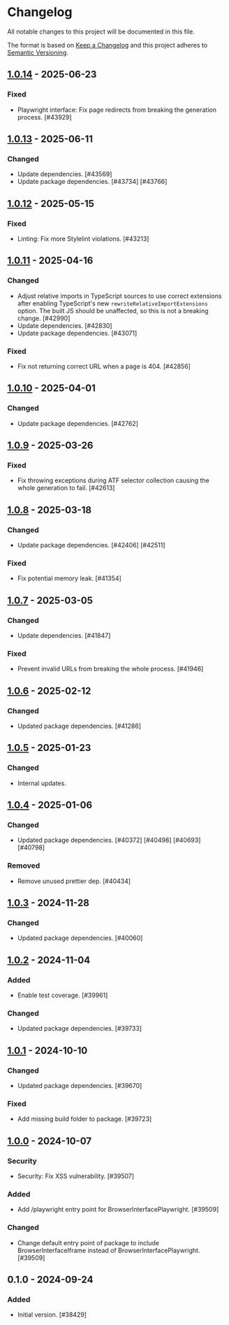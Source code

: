 # Changelog

All notable changes to this project will be documented in this file.

The format is based on [Keep a Changelog](https://keepachangelog.com/en/1.0.0/)
and this project adheres to [Semantic Versioning](https://semver.org/spec/v2.0.0.html).

## [1.0.14] - 2025-06-23
### Fixed
- Playwright interface: Fix page redirects from breaking the generation process. [#43929]

## [1.0.13] - 2025-06-11
### Changed
- Update dependencies. [#43569]
- Update package dependencies. [#43734] [#43766]

## [1.0.12] - 2025-05-15
### Fixed
- Linting: Fix more Stylelint violations. [#43213]

## [1.0.11] - 2025-04-16
### Changed
- Adjust relative imports in TypeScript sources to use correct extensions after enabling TypeScript's new `rewriteRelativeImportExtensions` option. The built JS should be unaffected, so this is not a breaking change. [#42990]
- Update dependencies. [#42830]
- Update package dependencies. [#43071]

### Fixed
- Fix not returning correct URL when a page is 404. [#42856]

## [1.0.10] - 2025-04-01
### Changed
- Update package dependencies. [#42762]

## [1.0.9] - 2025-03-26
### Fixed
- Fix throwing exceptions during ATF selector collection causing the whole generation to fail. [#42613]

## [1.0.8] - 2025-03-18
### Changed
- Update package dependencies. [#42406] [#42511]

### Fixed
- Fix potential memory leak. [#41354]

## [1.0.7] - 2025-03-05
### Changed
- Update dependencies. [#41847]

### Fixed
- Prevent invalid URLs from breaking the whole process. [#41946]

## [1.0.6] - 2025-02-12
### Changed
- Updated package dependencies. [#41286]

## [1.0.5] - 2025-01-23
### Changed
- Internal updates.

## [1.0.4] - 2025-01-06
### Changed
- Updated package dependencies. [#40372] [#40498] [#40693] [#40798]

### Removed
- Remove unused prettier dep. [#40434]

## [1.0.3] - 2024-11-28
### Changed
- Updated package dependencies. [#40060]

## [1.0.2] - 2024-11-04
### Added
- Enable test coverage. [#39961]

### Changed
- Updated package dependencies. [#39733]

## [1.0.1] - 2024-10-10
### Changed
- Updated package dependencies. [#39670]

### Fixed
- Add missing build folder to package. [#39723]

## [1.0.0] - 2024-10-07
### Security
- Security: Fix XSS vulnerability. [#39507]

### Added
- Add /playwright entry point for BrowserInterfacePlaywright. [#39509]

### Changed
- Change default entry point of package to include BrowserInterfaceIframe instead of BrowserInterfacePlaywright. [#39509]

## 0.1.0 - 2024-09-24
### Added
- Initial version. [#38429]

[1.0.14]: https://github.com/Automattic/jetpack-critical-css-gen/compare/v1.0.13...v1.0.14
[1.0.13]: https://github.com/Automattic/jetpack-critical-css-gen/compare/v1.0.12...v1.0.13
[1.0.12]: https://github.com/Automattic/jetpack-critical-css-gen/compare/v1.0.11...v1.0.12
[1.0.11]: https://github.com/Automattic/jetpack-critical-css-gen/compare/v1.0.10...v1.0.11
[1.0.10]: https://github.com/Automattic/jetpack-critical-css-gen/compare/v1.0.9...v1.0.10
[1.0.9]: https://github.com/Automattic/jetpack-critical-css-gen/compare/v1.0.8...v1.0.9
[1.0.8]: https://github.com/Automattic/jetpack-critical-css-gen/compare/v1.0.7...v1.0.8
[1.0.7]: https://github.com/Automattic/jetpack-critical-css-gen/compare/v1.0.6...v1.0.7
[1.0.6]: https://github.com/Automattic/jetpack-critical-css-gen/compare/v1.0.5...v1.0.6
[1.0.5]: https://github.com/Automattic/jetpack-critical-css-gen/compare/v1.0.4...v1.0.5
[1.0.4]: https://github.com/Automattic/jetpack-critical-css-gen/compare/v1.0.3...v1.0.4
[1.0.3]: https://github.com/Automattic/jetpack-critical-css-gen/compare/v1.0.2...v1.0.3
[1.0.2]: https://github.com/Automattic/jetpack-critical-css-gen/compare/v1.0.1...v1.0.2
[1.0.1]: https://github.com/Automattic/jetpack-critical-css-gen/compare/v1.0.0...v1.0.1
[1.0.0]: https://github.com/Automattic/jetpack-critical-css-gen/compare/v0.1.0...v1.0.0
